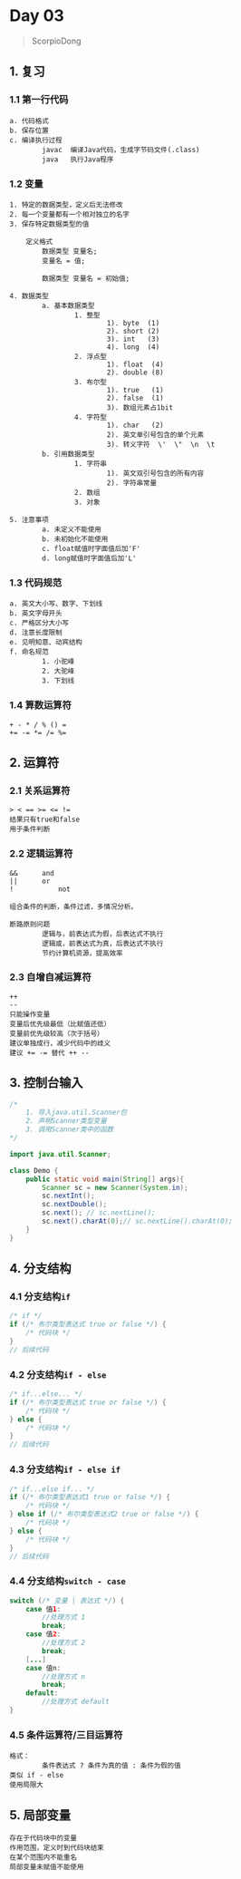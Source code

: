 # Day 03

> ScorpioDong

## 1. 复习

### 1.1 第一行代码

```
a. 代码格式
b. 保存位置
c. 编译执行过程
		javac  编译Java代码，生成字节码文件(.class)
		java   执行Java程序
```

### 1.2 变量

``` 
1. 特定的数据类型，定义后无法修改
2. 每一个变量都有一个相对独立的名字
3. 保存特定数据类型的值
	
	定义格式
		数据类型 变量名;
		变量名 = 值;
		
		数据类型 变量名 = 初始值;
		
4. 数据类型
		a. 基本数据类型
				1. 整型
						1). byte  (1)
						2). short (2)
						3). int   (3)
						4). long  (4)
				2. 浮点型
						1). float  (4)
						2). double (8)
				3. 布尔型
						1). true   (1)
						2). false  (1)
						3). 数组元素占1bit
				4. 字符型
						1). char   (2)
						2). 英文单引号包含的单个元素
						3). 转义字符  \'  \"  \n  \t
		b. 引用数据类型
				1. 字符串
						1). 英文双引号包含的所有内容
						2). 字符串常量
				2. 数组
				3. 对象
				
5. 注意事项
		a. 未定义不能使用
		b. 未初始化不能使用
		c. float赋值时字面值后加'F'
		d. long赋值时字面值后加'L'

```

### 1.3 代码规范

```
a. 英文大小写、数字、下划线
b. 英文字母开头
c. 严格区分大小写
d. 注意长度限制
e. 见明知意、动宾结构
f. 命名规范
		1. 小驼峰
		2. 大驼峰
		3. 下划线
```

### 1.4 算数运算符

```
+ - * / % () =
+= -= *= /= %= 
```

## 2. 运算符

### 2.1 关系运算符

```
> < == >= <= !=
结果只有true和false
用于条件判断
```

### 2.2 逻辑运算符

```
&&		and
||		or
!			not

组合条件的判断，条件过滤，多情况分析。

断路原则问题
		逻辑与，前表达式为假，后表达式不执行
		逻辑或，前表达式为真，后表达式不执行
		节约计算机资源，提高效率
```

### 2.3 自增自减运算符

```
++
--
只能操作变量
变量后优先级最低（比赋值还低）
变量前优先级较高（次于括号）
建议单独成行，减少代码中的歧义
建议 += -= 替代 ++ --
```

## 3. 控制台输入

```java
/*
	1. 导入java.util.Scanner包
	2. 声明Scanner类型变量
	3. 调用Scanner类中的函数
*/

import java.util.Scanner;

class Demo {
  	public static void main(String[] args){
    	Scanner sc = new Scanner(System.in);
      	sc.nextInt();
      	sc.nextDouble();
      	sc.next(); // sc.nextLine();
      	sc.next().charAt(0);// sc.nextLine().charAt(0);
  	}
}
```

## 4. 分支结构

### 4.1 分支结构`if`

```java
/* if */
if (/* 布尔类型表达式 true or false */) {
  	/* 代码块 */
}
// 后续代码

```

### 4.2 分支结构`if - else`

```java
/* if...else... */
if (/* 布尔类型表达式 true or false */) {
  	/* 代码块 */
} else {
  	/* 代码块 */
}
// 后续代码

```

### 4.3 分支结构`if - else if`

```java
/* if...else if... */
if (/* 布尔类型表达式1 true or false */) {
  	/* 代码块 */
} else if (/* 布尔类型表达式2 true or false */) {
  	/* 代码块 */
} else {
  	/* 代码块 */
}
// 后续代码
```

### 4.4 分支结构`switch - case`

```java
switch (/* 变量 | 表达式 */) {
    case 值1:
        //处理方式 1
        break;
    case 值2:
        //处理方式 2
        break;
    [...]
    case 值n:
        //处理方式 n
        break;
    default:
       	//处理方式 default
} 
```

### 4.5 条件运算符/三目运算符

```
格式： 
		条件表达式 ? 条件为真的值 : 条件为假的值
类似 if - else 
使用局限大
```

## 5. 局部变量

```
存在于代码块中的变量
作用范围，定义时到代码块结束
在某个范围内不能重名
局部变量未赋值不能使用
```

